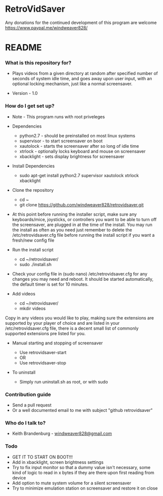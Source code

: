 # RetroVidSaver


Any donations for the continued development of this program are welcome
https://www.paypal.me/windweaver828/

# README #

### What is this repository for? ###

* Plays videos from a given directory at random after specified number of seconds of system idle time, and goes away upon user input, with an optional locking mechanism, just like a normal screensaver.

* Version - 1.0

### How do I get set up? ###

- Note - This program runs with root priveleges
* Dependencies
    - python2.7 - should be preinstalled on most linux systems
    - supervisor - to start screensaver on boot
    - xautolock - starts the screensaver after so long of idle time
    - xtrlock - optionally locks keyboard and mouse on screensaver
    - xbacklight - sets display brightness for screensaver

* Install Dependencies
    - sudo apt-get install python2.7 supervisor xautolock xtrlock xbacklight

* Clone the repository
    - cd ~
    - git clone https://github.com/windweaver828/retrovidsaver.git

* At this point before running the installer script, make sure any keyboards/mice, joysticks, or controllers you want to be able to turn off the screensaver, are plugged in at the time of the install. You may run the install as often as you need just remember to delete the /etc/retrovidsaver.cfg file before running the install script if you want a fresh/new config file
* Run the install script
    - cd ~/retrovidsaver/
    - sudo ./install.sh

* Check your config file in (sudo nano) /etc/retrovidsaver.cfg for any changes you may need and reboot. It should be started automatically, the default timer is set for 10 minutes.

* Add videos
    - cd ~/retrovidsaver/
    - mkdir videos

Copy in any videos you would like to play, making sure the extensions are supported by your player of choice and are listed in your /etc/retrovidsaver.cfg file, there is a decent small list of commonly supported extensions pre listed for you.

* Manual starting and stopping of screensaver
    - Use retrovidsaver-start
    - OR
    - Use retrovidsaver-stop

* To uninstall
    - Simply run uninstall.sh as root, or with sudo

### Contribution guide

* Send a pull request
* Or a well documented email to me with subject "github retrovidsaver"

### Who do I talk to? ###

* Keith Brandenburg - windweaver828@gmail.com

### Todo ###
* GET IT TO START ON BOOT!!!
* Add in xbacklight, screen brightness settings
* Try to fix input monitor so that a dummy value isn't necessary, some kind of logic to read in x bytes if they are there upon first reading from device
* Add option to mute system volume for a silent screensaver
* Try to minimize emulation station on screensaver and restore it on close
